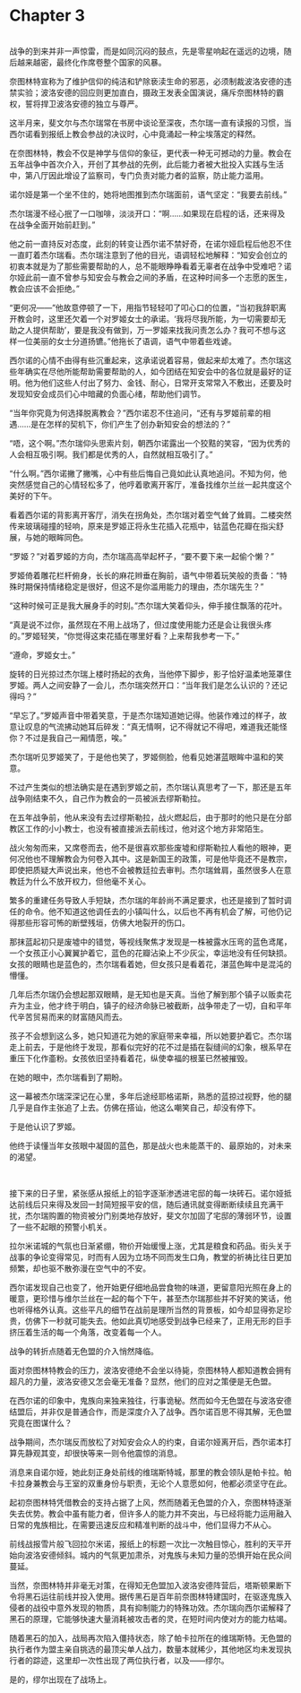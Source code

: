 # Chapter 3

<br>
战争的到来并非一声惊雷，而是如同沉闷的鼓点，先是零星响起在遥远的边境，随后越来越密，最终化作席卷整个国家的风暴。

奈图林特宣称为了维护信仰的纯洁和铲除亵渎生命的邪恶，必须制裁波洛安德的违禁实验；波洛安德的回应则更加直白，摄政王发表全国演说，痛斥奈图林特的霸权，誓将捍卫波洛安德的独立与尊严。

这半月来，斐文尔与杰尔瑞常在书房中谈论至深夜，杰尔瑞一直有读报的习惯，当西尔诺看到报纸上教会参战的决议时，心中竟涌起一种尘埃落定的释然。

在奈图林特，教会不仅是神学与信仰的象征，更代表一种无可撼动的力量。教会在五年战争中首次介入，开创了其参战的先例，此后能力者被大批投入实践与生活中，第八厅因此增设了监察司，专门负责对能力者的监察，防止能力滥用。

诺尔娅是第一个坐不住的，她将地图推到杰尔瑞面前，语气坚定：“我要去前线。”

杰尔瑞漫不经心抿了一口咖啡，淡淡开口：“啊……如果现在启程的话，还来得及在战争全面开始前赶到。”

他之前一直持反对态度，此刻的转变让西尔诺不禁好奇，在诺尔娅启程后他忍不住一直盯着杰尔瑞看。杰尔瑞注意到了他的目光，语调轻松地解释：“知安会创立的初衷本就是为了那些需要帮助的人，总不能眼睁睁看着无辜者在战争中受难吧？诺尔娅此前一直不曾参与知安会与教会之间的矛盾，在这种时间多一个志愿的医生，教会应该不会拒绝。”

“更何况——”他故意停顿了一下，用指节轻轻叩了叩心口的位置，“当初我辞职离开教会时，这里还欠着一个对罗姬女士的承诺。‘我将尽我所能，为一切需要却无助之人提供帮助’，要是我没有做到，万一罗姬来找我问责怎么办？我可不想与这样一位美丽的女士分道扬镳。”他拖长了语调，语气中带着些戏谑。

西尔诺的心情不由得有些沉重起来，这承诺说着容易，做起来却太难了。杰尔瑞这些年确实在尽他所能帮助需要帮助的人，如今团结在知安会中的各位就是最好的证明。他为他们这些人付出了努力、金钱、耐心，日常开支常常入不敷出，还要及时发现知安会成员们心中暗藏的负面心绪，帮助他们调节。

“当年你究竟为何选择脱离教会？”西尔诺忍不住追问，“还有与罗姬前辈的相遇……是在怎样的契机下，你们产生了创办新知安会的想法的？”

“唔，这个啊。”杰尔瑞仰头思索片刻，朝西尔诺露出一个狡黠的笑容，“因为优秀的人会相互吸引啊。我们都是优秀的人，自然就相互吸引了。”

“什么啊。”西尔诺撇了撇嘴，心中有些后悔自己竟如此认真地追问。不知为何，他突然感觉自己的心情轻松多了，他哼着歌离开客厅，准备找维尔兰丝一起共度这个美好的下午。

看着西尔诺的背影离开客厅，消失在拐角处，杰尔瑞对着空气耸了耸肩。二楼突然传来玻璃碰撞的轻响，原来是罗姬正将永生花插入花瓶中，钴蓝色花瓣在指尖舒展，与她的眼眸同色。

“罗姬？”对着罗姬的方向，杰尔瑞高高举起杯子，“要不要下来一起偷个懒？”

罗姬倚着雕花栏杆俯身，长长的麻花辫垂在胸前，语气中带着玩笑般的责备：“特殊时期保持情绪稳定是很好，但这不是你滥用能力的理由，杰尔瑞先生？”

“这种时候可正是我大展身手的时刻。”杰尔瑞大笑着仰头，伸手接住飘落的花叶。

“真是说不过你，虽然现在不用上战场了，但过度使用能力还是会让我很头疼的。”罗姬轻笑，“你觉得这束花插在哪里好看？上来帮我参考一下。”

“遵命，罗姬女士。”

旋转的日光掠过杰尔瑞上楼时扬起的衣角，当他停下脚步，影子恰好温柔地笼罩住罗姬。两人之间安静了一会儿，杰尔瑞突然开口：“当年我们是怎么认识的？还记得吗？”

“早忘了。”罗姬声音中带着笑意，于是杰尔瑞知道她记得。他装作难过的样子，故意让叹息的气流拂动她耳后碎发：“真无情啊，记不得就记不得吧，难道我还能怪你？不过是我自己一厢情愿，唉。”

杰尔瑞听见罗姬笑了，于是他也笑了，罗姬侧脸，他看见她湛蓝眼眸中温和的笑意。

不过产生类似的想法确实是在遇到罗姬之前，杰尔瑞认真思考了一下，那还是五年战争刚结束不久，自己作为教会的一员被派去缪斯勒拉。

在五年战争前，他从来没有去过缪斯勒拉，战火燃起后，由于那时的他只是在分部教区工作的小小教士，也没有被直接派去前线过，他对这个地方非常陌生。

战火匆匆而来，又席卷而去，他不是很喜欢那些废墟和缪斯勒拉人看他的眼神，更何况他也不理解教会为何卷入其中。这是新国王的政策，可是他毕竟还不是教宗，即使把质疑大声说出来，他也不会被教廷拉去审判。杰尔瑞耸肩，虽然很多人在意教廷为什么不放开权力，但他毫不关心。

繁多的重建任务导致人手短缺，杰尔瑞的年龄尚不满足要求，也还是接到了暂时调任的命令。他不知道这他调任去的小镇叫什么，以后也不再有机会了解，可他仍记得那些形容可怖的断壁残垣，仿佛大地裂开的伤口。

那抹蓝起初只是废墟中的错觉，等视线聚焦才发现是一株被露水压弯的蓝色鸢尾，一个女孩正小心翼翼护着它，蓝色的花瓣沾染上不少灰尘，幸运地没有任何缺损。女孩的眼睛也是蓝色的，杰尔瑞看着她，但女孩只是看着花，湛蓝色眸中是混沌的懵懂。

几年后杰尔瑞仍会想起那双眼睛，是无知也是天真。当他了解到那个镇子以贩卖花卉为主业，他才终于明白，镇子的经济命脉已被截断，战争带走了一切，自和平年代辛苦贸易而来的财富随风而去。

孩子不会想到这么多，她只知道花为她的家庭带来幸福，所以她要护着它。杰尔瑞走上前去，于是他终于发现，那看似完好的花不过是插在裂缝间的幻象，根系早在重压下化作齑粉。女孩依旧坚持看着花，纵使幸福的根茎已然被摧毁。

在她的眼中，杰尔瑞看到了期盼。

这一幕被杰尔瑞深深记在心里，多年后途经耶格诺斯，熟悉的蓝掠过视野，他的腿几乎是自作主张追了上去。仿佛在搭讪，他这么嘲笑自己，却没有停下。

于是他认识了罗姬。

他终于读懂当年女孩眼中凝固的蓝色，那是战火也未能蒸干的、最原始的，对未来的渴望。

<br>

接下来的日子里，紧张感从报纸上的铅字逐渐渗透进宅邸的每一块砖石。诺尔娅抵达前线后只来得及发回一封简短报平安的信，随后通讯就变得断断续续且充满干扰，杰尔瑞购置的物资被分门别类地存放好，斐文尔加固了宅邸的薄弱环节，设置了一些不起眼的预警小机关。

拉尔米诺城的气氛也日渐紧绷，物价开始缓慢上涨，尤其是粮食和药品。街头关于战事的争论变得常见，时而有人因为立场不同而发生口角，教堂的祈祷比往日更加频繁，却也驱不散弥漫在空气中的不安。

西尔诺发现自己也变了，他开始更仔细地品尝食物的味道，更留意阳光照在身上的暖意，更珍惜与维尔兰丝在一起的每个下午，甚至杰尔瑞那些并不好笑的笑话，他也听得格外认真。这些平凡的细节在战前是理所当然的背景板，如今却显得弥足珍贵，仿佛下一秒就可能失去。他如此真切地感受到战争已经来了，正用无形的巨手挤压着生活的每一个角落，改变着每一个人。

战争的转折点随着无色盟的介入悄然降临。

面对奈图林特教会的压力，波洛安德绝不会坐以待毙，奈图林特人都知道教会拥有超凡的力量，波洛安德又怎会毫无准备？显然，他们的应对之策便是无色盟。

在西尔诺的印象中，鬼族向来独来独往，行事诡秘。然而如今无色盟在与波洛安德结盟后，并非仅是普通合作，而是深度介入了战争。西尔诺百思不得其解，无色盟究竟在图谋什么？

战争期间，杰尔瑞反而放松了对知安会众人的约束，自诺尔娅离开后，西尔诺本打算先静观其变，却很快等来一则令他震惊的消息。

消息来自诺尔娅，她此刻正身处前线的维瑞斯特城，那里的教会领队是帕卡拉。帕卡拉身兼教会与王室的双重身份与职责，无论个人意愿如何，他都必须坚守在此。

起初奈图林特凭借教会的支持占据了上风，然而随着无色盟的介入，奈图林特逐渐失去优势。教会中虽有能力者，但许多人的能力并不突出，与已经将能力运用融入日常的鬼族相比，在需要迅速反应和精准判断的战斗中，他们显得力不从心。

前线战报雪片般飞回拉尔米诺，报纸上的标题一次比一次触目惊心，胜利的天平开始向波洛安德倾斜。城内的气氛更加肃杀，对鬼族与未知力量的恐惧开始在民众间蔓延。

当然，奈图林特并非毫无对策，在得知无色盟加入波洛安德阵营后，塔斯顿果断下令将黑石运往前线并投入使用。据传黑石是百年前奈图林特建国时，在驱逐鬼族入侵者的战役中意外发现的物质，具有抑制能力的特殊功效。杰尔瑞向西尔诺解释了黑石的原理，它能够快速大量消耗被攻击者的灵，在短时间内使对方的能力枯竭。

随着黑石的加入，战局再次陷入僵持状态，除了帕卡拉所在的维瑞斯特。无色盟的执行者作为盟主亲自挑选的最顶尖单人战力，数量本就稀少，其他地区均未发现执行者的踪迹，这里却一次性出现了两位执行者，以及——缪尔。

是的，缪尔出现在了战场上。
